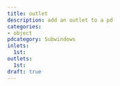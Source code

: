 ```yaml
---
title: outlet
description: add an outlet to a pd
categories:
- object
pdcategory: Subwindows
inlets:
  1st:
outlets:
  1st:
draft: true
---
```


